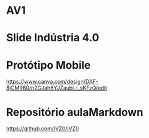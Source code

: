# AV1
# Slide Indústria 4.0

# Protótipo Mobile
https://www.canva.com/design/DAF-8jCMR60/n2GJah6YJZaubi_i_sKFzQ/edit
# Repositório aulaMarkdown
https://github.com/IVZ0/IVZ0
